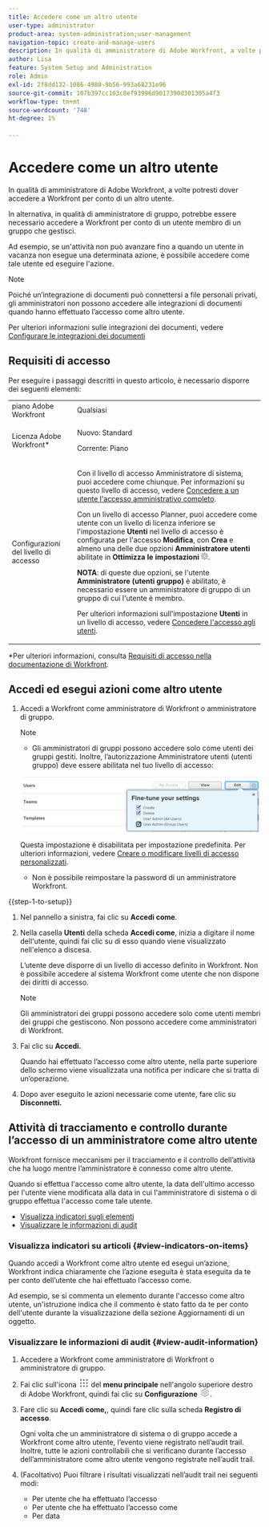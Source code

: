 ```yaml
---
title: Accedere come un altro utente
user-type: administrator
product-area: system-administration;user-management
navigation-topic: create-and-manage-users
description: In qualità di amministratore di Adobe Workfront, a volte potresti dover accedere a Workfront per conto di un altro utente.
author: Lisa
feature: System Setup and Administration
role: Admin
exl-id: 2f8dd132-1086-4980-9b56-993a68231e96
source-git-commit: 107b397cc103c8ef93996d9017390d301305a4f3
workflow-type: tm+mt
source-wordcount: '748'
ht-degree: 1%

---
```


# Accedere come un altro utente

<!--Audited: April, 2024-->

<!--<span class="preview">The highlighted information on this page refers to functionality not yet generally available. It is available for all users only in the Preview environment.</span> -->

<!--
**DON'T DELETE, DRAFT OR HIDE THIS ARTICLE. IT IS LINKED TO THE PRODUCT, THROUGH THE CONTEXT SENSITIVE HELP LINKS. Also linked to other articles: Creating and Managing Groups, etc.</p>
-->

In qualità di amministratore di Adobe Workfront, a volte potresti dover accedere a Workfront per conto di un altro utente.

In alternativa, in qualità di amministratore di gruppo, potrebbe essere necessario accedere a Workfront per conto di un utente membro di un gruppo che gestisci.

Ad esempio, se un&#39;attività non può avanzare fino a quando un utente in vacanza non esegue una determinata azione, è possibile accedere come tale utente ed eseguire l&#39;azione.

<!--
<note type="note">
Some users, such as executives, need to be able to control which administrators can log in to their accounts, and for how long. Working with your organization, Workfront configures settings that allow this control for these users. When a Workfront administrator or group administrator (associated with one of the user's groups) tries to log in as one of these users, an on-screen message prompts the administrator to contact the user for access. From the user profile area, the user can then grant access to the administrator and specify an expiration time for it. For more information on how the user does this, see
<a href="../../../workfront-basics/manage-your-account-and-profile/configuring-your-user-profile/configure-my-settings.md#access" class="MCXref xref">Access</a> in
<a href="../../../workfront-basics/manage-your-account-and-profile/configuring-your-user-profile/configure-my-settings.md" class="MCXref xref">Configure My Settings</a>.
<span class="PinkDraftNote">[Add a note about this being only for the Enterprise package if they decide to do it that way]</span>
</note>
-->

>[!NOTE]
>
>Poiché un’integrazione di documenti può connettersi a file personali privati, gli amministratori non possono accedere alle integrazioni di documenti quando hanno effettuato l’accesso come altro utente.
>
>Per ulteriori informazioni sulle integrazioni dei documenti, vedere [Configurare le integrazioni dei documenti](../../../administration-and-setup/configure-integrations/configure-document-integrations.md)

## Requisiti di accesso

Per eseguire i passaggi descritti in questo articolo, è necessario disporre dei seguenti elementi:

<table style="table-layout:auto"> 
 <col> 
 <col> 
 <tbody> 
  <tr> 
   <td role="rowheader">piano Adobe Workfront</td> 
   <td>Qualsiasi</td> 
  </tr> 
  <tr> 
   <td role="rowheader">Licenza Adobe Workfront*</td> 
   <td> <p>Nuovo: Standard</p>
   <p>Corrente: Piano</p></td> 
  </tr> 
  <tr> 
   <td role="rowheader">Configurazioni del livello di accesso</td> 
   <td> <p>Con il livello di accesso Amministratore di sistema, puoi accedere come chiunque. Per informazioni su questo livello di accesso, vedere <a href="../../../administration-and-setup/add-users/configure-and-grant-access/grant-a-user-full-administrative-access.md" class="MCXref xref">Concedere a un utente l'accesso amministrativo completo</a>. </p> <p>Con un livello di accesso Planner, puoi accedere come utente con un livello di licenza inferiore se l'impostazione <b>Utenti</b> nel livello di accesso è configurata per l'accesso <b>Modifica</b>, con <b>Crea</b> e almeno una delle due opzioni <b>Amministratore utenti</b> abilitate in <b>Ottimizza le impostazioni</b> <img src="assets/gear-icon-in-access-levels.png">. </p> 
   <p><b>NOTA</b>: di queste due opzioni, se l'utente <b>Amministratore (utenti gruppo)</b> è abilitato, è necessario essere un amministratore di gruppo di un gruppo di cui l'utente è membro.</p> 
   <p>Per ulteriori informazioni sull'impostazione <b>Utenti</b> in un livello di accesso, vedere <a href="../../../administration-and-setup/add-users/configure-and-grant-access/grant-access-other-users.md" class="MCXref xref">Concedere l'accesso agli utenti</a>.</p> </td> 
  </tr> 
 </tbody> 
</table>

*Per ulteriori informazioni, consulta [Requisiti di accesso nella documentazione di Workfront](/help/quicksilver/administration-and-setup/add-users/access-levels-and-object-permissions/access-level-requirements-in-documentation.md).

## Accedi ed esegui azioni come altro utente

1. Accedi a Workfront come amministratore di Workfront o amministratore di gruppo.

   >[!NOTE]
   >
   >* Gli amministratori di gruppi possono accedere solo come utenti dei gruppi gestiti. Inoltre, l’autorizzazione Amministratore utenti (utenti gruppo) deve essere abilitata nel tuo livello di accesso:
   >   
   >  ![](assets/group-admin-user.png)
   >   
   >  Questa impostazione è disabilitata per impostazione predefinita. Per ulteriori informazioni, vedere [Creare o modificare livelli di accesso personalizzati](../../../administration-and-setup/add-users/configure-and-grant-access/create-modify-access-levels.md).
   >   
   >* Non è possibile reimpostare la password di un amministratore Workfront.

{{step-1-to-setup}}

1. Nel pannello a sinistra, fai clic su **Accedi come**.

1. Nella casella **Utenti** della scheda **Accedi come**, inizia a digitare il nome dell&#39;utente, quindi fai clic su di esso quando viene visualizzato nell&#39;elenco a discesa.

   L’utente deve disporre di un livello di accesso definito in Workfront. Non è possibile accedere al sistema Workfront come utente che non dispone dei diritti di accesso.

   >[!NOTE]
   >
   >Gli amministratori dei gruppi possono accedere solo come utenti membri dei gruppi che gestiscono. Non possono accedere come amministratori di Workfront.

1. Fai clic su **Accedi.**

   <!--
   <p> Might come in a future story:</p>
   -->

   <!--
   <p data-mc-conditions="QuicksilverOrClassic.Draft mode">click an Access period and then click Request to ask the user for access to log as him or her for the specified period of time. Continue these steps after the user grants access. Specify somewhere here that this is only for the Enterprise package if they decide on that</p>
   -->

   <!--
   <p data-mc-conditions="QuicksilverOrClassic.Draft mode">Or </p>
   -->

   <!--
   <p data-mc-conditions="QuicksilverOrClassic.Draft mode">If a prompt appears indicating that the user has restricted access to their account, contact the user to request access.</p>
   -->

   <!--
   <p data-mc-conditions="QuicksilverOrClassic.Draft mode">The user can then can grant you "Log in as" access in their user profile. They can also specify an expiration date and time for the access period. </p>
   -->

   <!--
   This triggers an email to let you know that you have access to log in as the user, depending on how your event notifications are enabled. For more information, see <a href="../../../workfront-basics/using-notifications/event-notifications.md" class="MCXref xref">Event notifications</a>.
   </div>
   -->

   Quando hai effettuato l’accesso come altro utente, nella parte superiore dello schermo viene visualizzata una notifica per indicare che si tratta di un’operazione.

1. Dopo aver eseguito le azioni necessarie come utente, fare clic su **Disconnetti.**

## Attività di tracciamento e controllo durante l’accesso di un amministratore come altro utente

Workfront fornisce meccanismi per il tracciamento e il controllo dell’attività che ha luogo mentre l’amministratore è connesso come altro utente.

Quando si effettua l&#39;accesso come altro utente, la data dell&#39;ultimo accesso per l&#39;utente viene modificata alla data in cui l&#39;amministratore di sistema o di gruppo effettua l&#39;accesso come tale utente.

* [Visualizza indicatori sugli elementi](#view-indicators-on-items)
* [Visualizzare le informazioni di audit](#view-audit-information)

### Visualizza indicatori su articoli {#view-indicators-on-items}

Quando accedi a Workfront come altro utente ed esegui un’azione, Workfront indica chiaramente che l’azione eseguita è stata eseguita da te per conto dell’utente che hai effettuato l’accesso come.

Ad esempio, se si commenta un elemento durante l&#39;accesso come altro utente, un&#39;istruzione indica che il commento è stato fatto da te per conto dell&#39;utente durante la visualizzazione della sezione Aggiornamenti di un oggetto.

### Visualizzare le informazioni di audit {#view-audit-information}

1. Accedere a Workfront come amministratore di Workfront o amministratore di gruppo.
1. Fai clic sull&#39;icona ![](assets/main-menu-icon.png) del **menu principale** nell&#39;angolo superiore destro di Adobe Workfront, quindi fai clic su **Configurazione** ![](assets/gear-icon-settings.png).

1. Fare clic su **Accedi come,**, quindi fare clic sulla scheda **Registro di accesso**.

   Ogni volta che un amministratore di sistema o di gruppo accede a Workfront come altro utente, l’evento viene registrato nell’audit trail. Inoltre, tutte le azioni controllabili che si verificano durante l’accesso dell’amministratore come altro utente vengono registrate nell’audit trail.

1. (Facoltativo) Puoi filtrare i risultati visualizzati nell’audit trail nei seguenti modi:

   * Per utente che ha effettuato l’accesso
   * Per utente che ha effettuato l’accesso come
   * Per data
